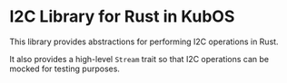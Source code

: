 # I2C Library for Rust in KubOS

This library provides abstractions for performing I2C operations in Rust.

It also provides a high-level `Stream` trait so that I2C operations can be mocked
for testing purposes.